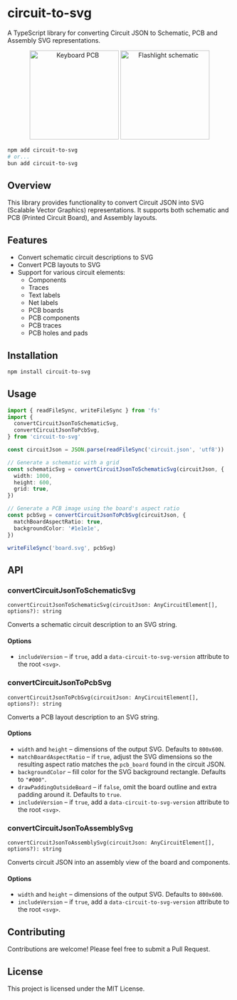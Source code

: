 # circuit-to-svg

A TypeScript library for converting Circuit JSON to Schematic, PCB and Assembly SVG representations.

<div align="center">
  <img src="https://api.tscircuit.com/packages/images/seveibar/keyboard-default60/pcb.svg?fs_sha=md5-e4fc4758380cab0efcc1b3b12bdcf36d" alt="Keyboard PCB" height="200" />
  <img src="https://api.tscircuit.com/packages/images/seveibar/usb-c-flashlight/schematic.svg?fs_sha=" alt="Flashlight schematic" height="200" />
</div>

```bash
npm add circuit-to-svg
# or...
bun add circuit-to-svg
```

## Overview

This library provides functionality to convert Circuit JSON into SVG (Scalable Vector Graphics) representations. It supports both schematic and PCB (Printed Circuit Board), and Assembly layouts.

## Features

- Convert schematic circuit descriptions to SVG
- Convert PCB layouts to SVG
- Support for various circuit elements:
  - Components
  - Traces
  - Text labels
  - Net labels
  - PCB boards
  - PCB components
  - PCB traces
  - PCB holes and pads

## Installation

```bash
npm install circuit-to-svg
```

## Usage

```typescript
import { readFileSync, writeFileSync } from 'fs'
import {
  convertCircuitJsonToSchematicSvg,
  convertCircuitJsonToPcbSvg,
} from 'circuit-to-svg'

const circuitJson = JSON.parse(readFileSync('circuit.json', 'utf8'))

// Generate a schematic with a grid
const schematicSvg = convertCircuitJsonToSchematicSvg(circuitJson, {
  width: 1000,
  height: 600,
  grid: true,
})

// Generate a PCB image using the board's aspect ratio
const pcbSvg = convertCircuitJsonToPcbSvg(circuitJson, {
  matchBoardAspectRatio: true,
  backgroundColor: '#1e1e1e',
})

writeFileSync('board.svg', pcbSvg)
```

## API

### convertCircuitJsonToSchematicSvg

`convertCircuitJsonToSchematicSvg(circuitJson: AnyCircuitElement[], options?): string`

Converts a schematic circuit description to an SVG string.

#### Options

- `includeVersion` – if `true`, add a `data-circuit-to-svg-version` attribute to
  the root `<svg>`.

### convertCircuitJsonToPcbSvg

`convertCircuitJsonToPcbSvg(circuitJson: AnyCircuitElement[], options?): string`

Converts a PCB layout description to an SVG string.

#### Options

- `width` and `height` – dimensions of the output SVG. Defaults to `800x600`.
- `matchBoardAspectRatio` – if `true`, adjust the SVG dimensions so the
  resulting aspect ratio matches the `pcb_board` found in the circuit JSON.
- `backgroundColor` – fill color for the SVG background rectangle. Defaults to
  `"#000"`.
- `drawPaddingOutsideBoard` – if `false`, omit the board outline and extra
  padding around it. Defaults to `true`.
- `includeVersion` – if `true`, add a `data-circuit-to-svg-version` attribute to
  the root `<svg>`.

### convertCircuitJsonToAssemblySvg

`convertCircuitJsonToAssemblySvg(circuitJson: AnyCircuitElement[], options?): string`

Converts circuit JSON into an assembly view of the board and components.

#### Options

- `width` and `height` – dimensions of the output SVG. Defaults to `800x600`.
- `includeVersion` – if `true`, add a `data-circuit-to-svg-version` attribute to
  the root `<svg>`.

## Contributing

Contributions are welcome! Please feel free to submit a Pull Request.

## License

This project is licensed under the MIT License.
